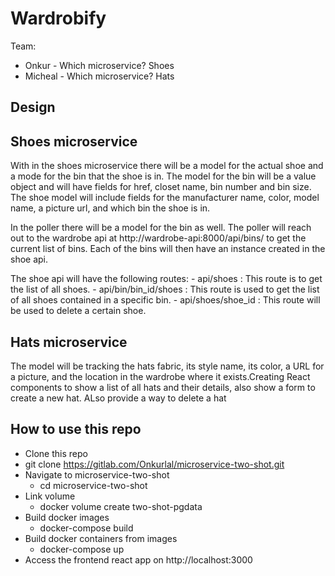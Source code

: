 # Wardrobify

Team:

- Onkur - Which microservice? Shoes
- Micheal - Which microservice? Hats

## Design

## Shoes microservice

With in the shoes microservice there will be a model for the actual shoe and a mode for the bin that the shoe is in. The model for the bin will be a value object and will have fields for href, closet name, bin number and bin size. The shoe model will include fields for the manufacturer name, color, model name, a picture url, and which bin the shoe is in.

In the poller there will be a model for the bin as well. The poller will reach out to the wardrobe api at http://wardrobe-api:8000/api/bins/ to get the current list of bins. Each of the bins will then have an instance created in the shoe api.

The shoe api will have the following routes: - api/shoes : This route is to get the list of all shoes. - api/bin/bin_id/shoes : This route is used to get the list of all shoes contained in a specific bin. - api/shoes/shoe_id : This route will be used to delete a certain shoe.

## Hats microservice

The model will be tracking the hats fabric, its style name, its color, a URL for a picture, and the location in the wardrobe where it exists.Creating React components to show a list of all hats and their details, also show a form to create a new hat. ALso provide a way to delete a hat

## How to use this repo

- Clone this repo
- git clone https://gitlab.com/Onkurlal/microservice-two-shot.git
- Navigate to microservice-two-shot
  - cd microservice-two-shot
- Link volume
  - docker volume create two-shot-pgdata
- Build docker images
  - docker-compose build
- Build docker containers from images
  - docker-compose up
- Access the frontend react app on http://localhost:3000
